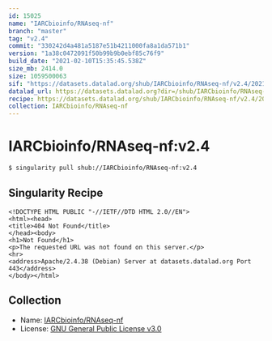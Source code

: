 ```yaml
---
id: 15025
name: "IARCbioinfo/RNAseq-nf"
branch: "master"
tag: "v2.4"
commit: "330242d4a481a5187e51b4211000fa8a1da571b1"
version: "1a38c0472091f50b99b9b0ebf85c76f9"
build_date: "2021-02-10T15:35:45.538Z"
size_mb: 2414.0
size: 1059500063
sif: "https://datasets.datalad.org/shub/IARCbioinfo/RNAseq-nf/v2.4/2021-02-10-330242d4-1a38c047/1a38c0472091f50b99b9b0ebf85c76f9.sif"
datalad_url: https://datasets.datalad.org?dir=/shub/IARCbioinfo/RNAseq-nf/v2.4/2021-02-10-330242d4-1a38c047/
recipe: https://datasets.datalad.org/shub/IARCbioinfo/RNAseq-nf/v2.4/2021-02-10-330242d4-1a38c047/Singularity
collection: IARCbioinfo/RNAseq-nf
---
```


# IARCbioinfo/RNAseq-nf:v2.4

```bash
$ singularity pull shub://IARCbioinfo/RNAseq-nf:v2.4
```

## Singularity Recipe

```singularity
<!DOCTYPE HTML PUBLIC "-//IETF//DTD HTML 2.0//EN">
<html><head>
<title>404 Not Found</title>
</head><body>
<h1>Not Found</h1>
<p>The requested URL was not found on this server.</p>
<hr>
<address>Apache/2.4.38 (Debian) Server at datasets.datalad.org Port 443</address>
</body></html>
```

## Collection

 - Name: [IARCbioinfo/RNAseq-nf](https://github.com/IARCbioinfo/RNAseq-nf)
 - License: [GNU General Public License v3.0](https://api.github.com/licenses/gpl-3.0)

